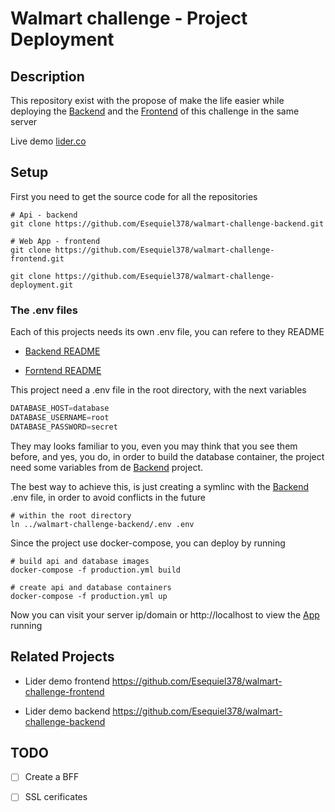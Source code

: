 # Walmart challenge - Project Deployment

## Description

This repository exist with the propose of make the life easier while deploying
the [Backend](https://github.com/Esequiel378/walmart-challenge-backend) and the
[Frontend](https://github.com/Esequiel378/walmart-challenge-frontend) of this
challenge in the same server

Live demo [lider.co](http://165.22.3.102)

## Setup

First you need to get the source code for all the repositories

```shell
# Api - backend
git clone https://github.com/Esequiel378/walmart-challenge-backend.git

# Web App - frontend
git clone https://github.com/Esequiel378/walmart-challenge-frontend.git

git clone https://github.com/Esequiel378/walmart-challenge-deployment.git
```

### The .env files

Each of this projects needs its own .env file, you can refere to they README

+ [Backend README](https://github.com/Esequiel378/walmart-challenge-backend/blob/master/README.md)

+ [Forntend README](https://github.com/Esequiel378/walmart-challenge-frontend/blob/master/README.md)

This project need a .env file in the root directory, with the next variables

```Python
DATABASE_HOST=database
DATABASE_USERNAME=root
DATABASE_PASSWORD=secret
```

They may looks familiar to you, even you may think that you see them before,
and yes, you do, in order to build the database container, the project need some
variables from de [Backend](https://github.com/Esequiel378/walmart-challenge-backend)
project.

The best way to achieve this, is just creating a symlinc
with the [Backend](https://github.com/Esequiel378/walmart-challenge-backend)
.env file, in order to avoid conflicts in the future

```shell
# within the root directory
ln ../walmart-challenge-backend/.env .env
```

Since the project use docker-compose, you can deploy by running

```shell
# build api and database images
docker-compose -f production.yml build

# create api and database containers
docker-compose -f production.yml up
```

Now you can visit your server ip/domain or http://localhost to view the [App](https://github.com/Esequiel378/walmart-challenge-frontend)
running

## Related Projects

+ Lider demo frontend https://github.com/Esequiel378/walmart-challenge-frontend

+ Lider demo backend https://github.com/Esequiel378/walmart-challenge-backend

## TODO

- [ ] Create a BFF

- [ ] SSL cerificates
